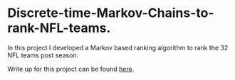# Discrete-time-Markov-Chains-to-rank-NFL-teams.

In this project I developed a Markov based ranking algorithm to rank the 32 NFL teams post season.

Write up for this project can be found [here](https://kmutya.github.io/discretemarkov/).
